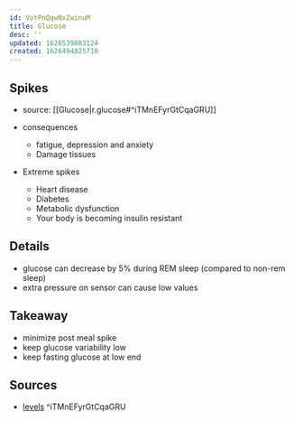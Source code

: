 ```yaml
---
id: VotPnQqwNxZwinuM
title: Glucose
desc: ''
updated: 1626539883124
created: 1626494825710
---
```


## Spikes
- source: [[Glucose|r.glucose#^iTMnEFyrGtCqaGRU]]

- consequences
    - fatigue, depression and anxiety
    - Damage tissues
- Extreme spikes
    - Heart disease
    - Diabetes
    - Metabolic dysfunction
    - Your body is becoming insulin resistant

## Details
- glucose can decrease by 5% during REM sleep (compared to non-rem sleep)
- extra pressure on sensor can cause low values

## Takeaway
- minimize post meal spike
- keep glucose variability low
- keep fasting glucose at low end 


## Sources
- [levels](http://levels.link/start) ^iTMnEFyrGtCqaGRU